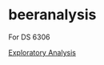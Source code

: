 # beeranalysis
For DS 6306

[Exploratory Analysis](http://htmlpreview.github.io/?https://github.com/KThompson0308/beeranalysis/blob/master/eda_presentation.html)
